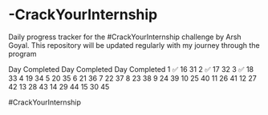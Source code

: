 # -CrackYourInternship
Daily progress tracker for the #CrackYourInternship challenge by Arsh Goyal. This repository will be updated regularly with my journey through the program


Day	Completed	Day	Completed	Day	Completed
1  ✅     16         31
2  ✅     17         32
3  ✅     18         33
4          19         34
5          20         35
6          21         36
7          22         37
8          23         38
9          24         39
10         25         40
11         26         41
12         27         42
13         28         43
14         29         44
15         30         45

#CrackYourInternship
